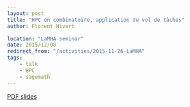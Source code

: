 ```yaml
---
layout: post
title: "HPC en combinatoire, application du vol de tâches"
author: Florent Hivert

location: "LaMHA seminar"
date: 2015/12/08
redirect_from: "/activities/2015-11-26-LaMHA"
tags:
    - talk
    - HPC
    - sagemath
---
```


[PDF slides](https://github.com/OpenDreamKit/OpenDreamKit/raw/master/WP5/T5.6/HPC-Combi.pdf)
